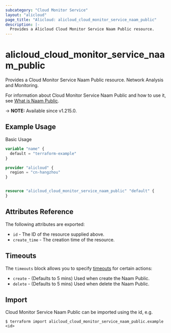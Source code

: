 ```yaml
---
subcategory: "Cloud Monitor Service"
layout: "alicloud"
page_title: "Alicloud: alicloud_cloud_monitor_service_naam_public"
description: |-
  Provides a Alicloud Cloud Monitor Service Naam Public resource.
---
```


# alicloud_cloud_monitor_service_naam_public

Provides a Cloud Monitor Service Naam Public resource. Network Analysis and Monitoring.

For information about Cloud Monitor Service Naam Public and how to use it, see [What is Naam Public](https://www.alibabacloud.com/help/en/).

-> **NOTE:** Available since v1.215.0.

## Example Usage

Basic Usage

```terraform
variable "name" {
  default = "terraform-example"
}

provider "alicloud" {
  region = "cn-hangzhou"
}


resource "alicloud_cloud_monitor_service_naam_public" "default" {
}
```

## Attributes Reference

The following attributes are exported:
* `id` - The ID of the resource supplied above.
* `create_time` - The creation time of the resource.

## Timeouts

The `timeouts` block allows you to specify [timeouts](https://www.terraform.io/docs/configuration-0-11/resources.html#timeouts) for certain actions:
* `create` - (Defaults to 5 mins) Used when create the Naam Public.
* `delete` - (Defaults to 5 mins) Used when delete the Naam Public.

## Import

Cloud Monitor Service Naam Public can be imported using the id, e.g.

```shell
$ terraform import alicloud_cloud_monitor_service_naam_public.example <id>
```